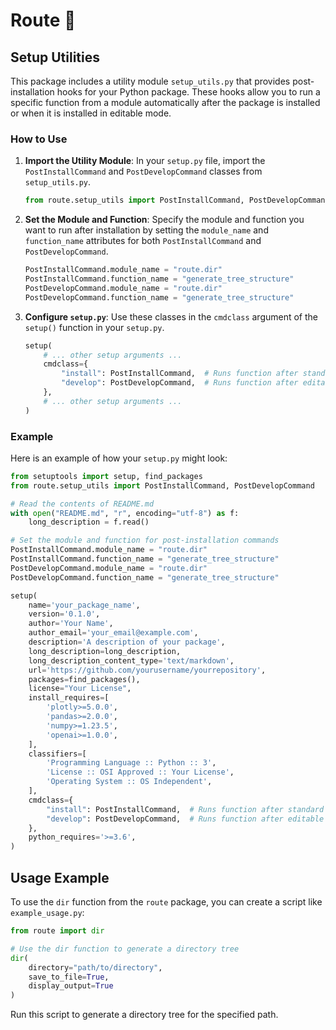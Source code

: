 # Route 🚗

## Setup Utilities

This package includes a utility module `setup_utils.py` that provides post-installation hooks for your Python package. These hooks allow you to run a specific function from a module automatically after the package is installed or when it is installed in editable mode.

### How to Use

1. **Import the Utility Module**: In your `setup.py` file, import the `PostInstallCommand` and `PostDevelopCommand` classes from `setup_utils.py`.

    ```python
    from route.setup_utils import PostInstallCommand, PostDevelopCommand
    ```

2. **Set the Module and Function**: Specify the module and function you want to run after installation by setting the `module_name` and `function_name` attributes for both `PostInstallCommand` and `PostDevelopCommand`.

    ```python
    PostInstallCommand.module_name = "route.dir"
    PostInstallCommand.function_name = "generate_tree_structure"
    PostDevelopCommand.module_name = "route.dir"
    PostDevelopCommand.function_name = "generate_tree_structure"
    ```

3. **Configure `setup.py`**: Use these classes in the `cmdclass` argument of the `setup()` function in your `setup.py`.

    ```python
    setup(
        # ... other setup arguments ...
        cmdclass={
            "install": PostInstallCommand,  # Runs function after standard install
            "develop": PostDevelopCommand,  # Runs function after editable install (-e)
        },
        # ... other setup arguments ...
    )
    ```

### Example

Here is an example of how your `setup.py` might look:

```python
from setuptools import setup, find_packages
from route.setup_utils import PostInstallCommand, PostDevelopCommand

# Read the contents of README.md
with open("README.md", "r", encoding="utf-8") as f:
    long_description = f.read()

# Set the module and function for post-installation commands
PostInstallCommand.module_name = "route.dir"
PostInstallCommand.function_name = "generate_tree_structure"
PostDevelopCommand.module_name = "route.dir"
PostDevelopCommand.function_name = "generate_tree_structure"

setup(
    name='your_package_name',
    version='0.1.0',
    author='Your Name',
    author_email='your_email@example.com',
    description='A description of your package',
    long_description=long_description,
    long_description_content_type='text/markdown',
    url='https://github.com/yourusername/yourrepository',
    packages=find_packages(),
    license="Your License",
    install_requires=[
        'plotly>=5.0.0',
        'pandas>=2.0.0',
        'numpy>=1.23.5',
        'openai>=1.0.0',
    ],
    classifiers=[
        'Programming Language :: Python :: 3',
        'License :: OSI Approved :: Your License',
        'Operating System :: OS Independent',
    ],
    cmdclass={
        "install": PostInstallCommand,  # Runs function after standard install
        "develop": PostDevelopCommand,  # Runs function after editable install (-e)
    },
    python_requires='>=3.6',
)
```

## Usage Example

To use the `dir` function from the `route` package, you can create a script like `example_usage.py`:

```python
from route import dir

# Use the dir function to generate a directory tree
dir(
    directory="path/to/directory", 
    save_to_file=True, 
    display_output=True
)
```

Run this script to generate a directory tree for the specified path.